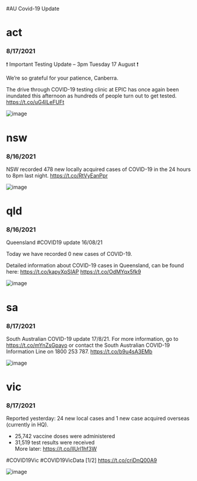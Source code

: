 #AU Covid-19 Update


# act
### 8/17/2021
❗ Important Testing Update – 3pm Tuesday 17 August ❗

We’re so grateful for your patience, Canberra.

The drive through COVID-19 testing clinic at EPIC has once again been inundated this afternoon as hundreds of people turn out to get tested. https://t.co/uG4ILeFUFt

![image](https://pbs.twimg.com/media/E89_qD0VcAA3q_z.jpg)


# nsw
### 8/16/2021
NSW recorded 478 new locally acquired cases of COVID-19 in the 24 hours to 8pm last night. https://t.co/RtVyEanPpr

![image](https://pbs.twimg.com/media/E834s9SVoAMuhYr.jpg)


# qld
### 8/16/2021
Queensland #COVID19 update 16/08/21 

Today we have recorded 0 new cases of COVID-19. 

Detailed information about COVID-19 cases in Queensland, can be found here: https://t.co/kapyXpSIAP https://t.co/OdMYqx5fk9

![image](https://pbs.twimg.com/media/E84KWrUVcAgh_tX.jpg)


# sa
### 8/17/2021
South Australian COVID-19 update 17/8/21. For more information, go to https://t.co/mYnZsGpayo or contact the South Australian COVID-19 Information Line on 1800 253 787. https://t.co/b9u4sA3EMb

![image](https://pbs.twimg.com/media/E8-LnaEVcAcdnW3.jpg)


# vic
### 8/17/2021
Reported yesterday: 24 new local cases and 1 new case acquired overseas (currently in HQ).
- 25,742 vaccine doses were administered   
- 31,519 test results were received  
More later: https://t.co/lIUrl1hf3W

#COVID19Vic #COVID19VicData [1/2] https://t.co/criDnQ00A9

![image](https://pbs.twimg.com/media/E88jRsIVEBEnpQd.jpg)
